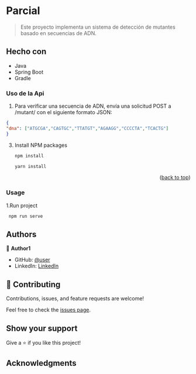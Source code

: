 <a name="readme-top"></a>

# Parcial 

> Este proyecto implementa un sistema de detección de mutantes basado en secuencias de ADN.

## Hecho con

- Java 
- Spring Boot
- Gradle

### Uso de la Api

1. Para verificar una secuencia de ADN, envía una solicitud POST a /mutant/ con el siguiente formato JSON:
   
  ```json
{
  "dna": ["ATGCGA","CAGTGC","TTATGT","AGAAGG","CCCCTA","TCACTG"]
}
   ```
3. Install NPM packages
   ```sh
   npm install
   ```
   ```sh
   yarn install
   ```

<p align="right">(<a href="#readme-top">back to top</a>)</p>

### Usage

1.Run project

```sh
 npm run serve
```

## Authors

👤 **Author1**

- GitHub: [@user](https://github.com/user)
- LinkedIn: [LinkedIn](https://www.linkedin.com/in/user/)

## 🤝 Contributing

Contributions, issues, and feature requests are welcome!

Feel free to check the [issues page](https://github.com/use/repository/issues).

## Show your support

Give a ⭐️ if you like this project!

## Acknowledgments
